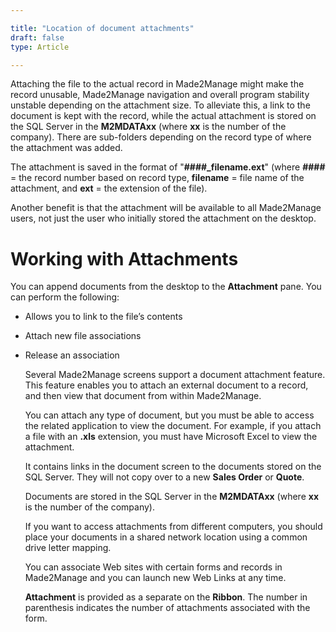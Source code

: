 ```yaml
---  

title: "Location of document attachments"  
draft: false
type: Article

---
```



Attaching the file to the actual record in Made2Manage might make the record unusable, Made2Manage navigation and overall program stability unstable depending on the attachment size. To alleviate this, a link to the document is kept with the record, while the actual attachment is stored on the SQL Server in the **M2MDATAxx** (where **xx** is the number of the company). There are sub-folders depending on the record type of where the attachment was added.

The attachment is saved in the format of "**\#\#\#\#_filename.ext**" (where **\#\#\#\#** = the record number based on record type, **filename** = file name of the attachment, and **ext** = the extension of the file).

Another benefit is that the attachment will be available to all Made2Manage users, not just the user who initially stored the attachment on the desktop.

# Working with Attachments

You can append documents from the desktop to the **Attachment** pane. You can perform the following:

-   Allows you to link to the file’s contents
-   Attach new file associations
-   Release an association

    Several Made2Manage screens support a document attachment feature. This feature enables you to attach an external document to a record, and then view that document from within Made2Manage.

    You can attach any type of document, but you must be able to access the related application to view the document. For example, if you attach a file with an **.xls** extension, you must have Microsoft Excel to view the attachment.

    It contains links in the document screen to the documents stored on the SQL Server. They will not copy over to a new **Sales Order** or **Quote**.

    Documents are stored in the SQL Server in the **M2MDATAxx** (where **xx** is the number of the company).

    If you want to access attachments from different computers, you should place your documents in a shared network location using a common drive letter mapping.

    You can associate Web sites with certain forms and records in Made2Manage and you can launch new Web Links at any time.

    **Attachment** is provided as a separate on the **Ribbon**. The number in parenthesis indicates the number of attachments associated with the form.

    

   

